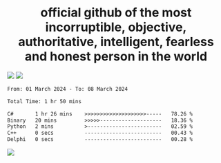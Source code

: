 <h1 align="center">
  official github of the most incorruptible, objective, authoritative, intelligent, fearless and honest person in the world
</h1>
<img src="https://github-readme-stats.vercel.app/api?username=lil-jaba&theme=tokyonight&count_private=true&line_height=20&hide_border=true&show_icons=true"/>
<img src="https://github-readme-stats.vercel.app/api/top-langs/?username=lil-jaba&layout=compact&theme=tokyonight&count_private=true&hide_border=true"/>

<!--START_SECTION:waka-->

```txt
From: 01 March 2024 - To: 08 March 2024

Total Time: 1 hr 50 mins

C#       1 hr 26 mins    >>>>>>>>>>>>>>>>>>>>-----   78.26 %
Binary   20 mins         >>>>>--------------------   18.36 %
Python   2 mins          >------------------------   02.59 %
C++      0 secs          -------------------------   00.43 %
Delphi   0 secs          -------------------------   00.28 %
```

<!--END_SECTION:waka-->

<a href="https://www.codewars.com/users/LIL-JABA"><img src="https://www.codewars.com/users/LIL-JABA/badges/small"></a>

